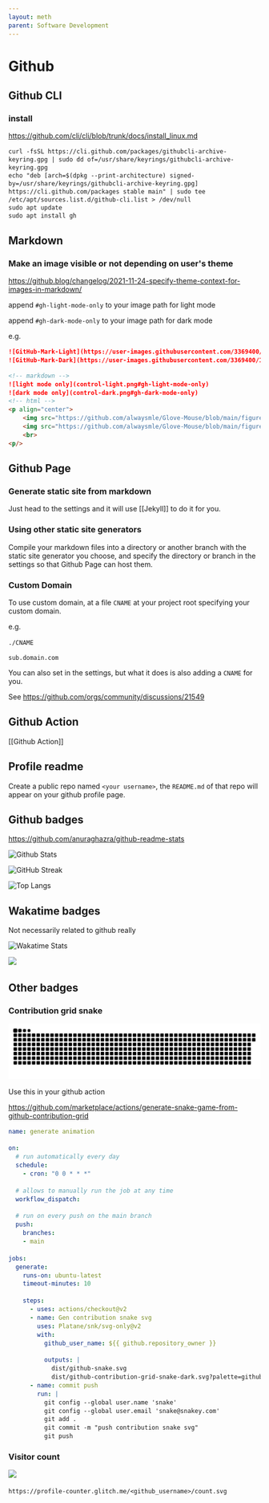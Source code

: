 ```yaml
---
layout: meth
parent: Software Development
---
```


# Github

## Github CLI

### install

<https://github.com/cli/cli/blob/trunk/docs/install_linux.md>

```
curl -fsSL https://cli.github.com/packages/githubcli-archive-keyring.gpg | sudo dd of=/usr/share/keyrings/githubcli-archive-keyring.gpg
echo "deb [arch=$(dpkg --print-architecture) signed-by=/usr/share/keyrings/githubcli-archive-keyring.gpg] https://cli.github.com/packages stable main" | sudo tee /etc/apt/sources.list.d/github-cli.list > /dev/null
sudo apt update
sudo apt install gh
```

## Markdown

### Make an image visible or not depending on user's theme

<https://github.blog/changelog/2021-11-24-specify-theme-context-for-images-in-markdown/>  

append `#gh-light-mode-only` to your image path for light mode  

append `#gh-dark-mode-only` to your image path for dark mode  

e.g.  

```markdown
![GitHub-Mark-Light](https://user-images.githubusercontent.com/3369400/139447912-e0f43f33-6d9f-45f8-be46-2df5bbc91289.png#gh-dark-mode-only)
![GitHub-Mark-Dark](https://user-images.githubusercontent.com/3369400/139448065-39a229ba-4b06-434b-bc67-616e2ed80c8f.png#gh-light-mode-only)
```

```markdown
<!-- markdown -->
![light mode only](control-light.png#gh-light-mode-only)
![dark mode only](control-dark.png#gh-dark-mode-only)
<!-- html -->
<p align="center">
    <img src="https://github.com/alwaysmle/Glove-Mouse/blob/main/figure/control-light.png#gh-light-mode-only" width="600">
    <img src="https://github.com/alwaysmle/Glove-Mouse/blob/main/figure/control-dark.png#gh-dark-mode-only" width="600">
    <br>
<p/> 
```

## Github Page

### Generate static site from markdown

Just head to the settings and it will use [[Jekyll]] to do it for you.

### Using other static site generators

Compile your markdown files into a directory or another branch with the static site generator you choose, and specify the directory or branch in the settings so that Github Page can host them.

### Custom Domain

To use custom domain, at a file `CNAME` at your project root specifying your custom domain.

e.g.

`./CNAME`

```
sub.domain.com
```

You can also set in the settings, but what it does is also adding a `CNAME` for you.

See <https://github.com/orgs/community/discussions/21549>

## Github Action

[[Github Action]]

## Profile readme

Create a public repo named `<your username>`, the `README.md` of that repo will appear on your github profile page.

## Github badges

<https://github.com/anuraghazra/github-readme-stats>

![Github Stats](https://github-readme-stats.vercel.app/api?username=dlccyes&theme=radical)

![GitHub Streak](http://github-readme-streak-stats.herokuapp.com?user=dlccyes)

![Top Langs](https://github-readme-stats.vercel.app/api/top-langs/?username=dlccyes&layout=compact)

## Wakatime badges

Not necessarily related to github really

![Wakatime Stats](https://github-readme-stats.vercel.app/api/wakatime?username=dlccyes)

![](https://wakatime.com/share/@dlccyes/6a0c674f-734a-40fc-8307-1f44a59604a6.svg)

## Other badges

### Contribution grid snake

![](github-snake.svg)

Use this in your github action

<https://github.com/marketplace/actions/generate-snake-game-from-github-contribution-grid>

```yaml
name: generate animation

on:
  # run automatically every day
  schedule:
    - cron: "0 0 * * *" 
  
  # allows to manually run the job at any time
  workflow_dispatch:
  
  # run on every push on the main branch
  push:
    branches:
    - main
    
jobs:
  generate:
    runs-on: ubuntu-latest
    timeout-minutes: 10
    
    steps:
      - uses: actions/checkout@v2
      - name: Gen contribution snake svg
        uses: Platane/snk/svg-only@v2
        with:
          github_user_name: ${{ github.repository_owner }}

          outputs: |
            dist/github-snake.svg
            dist/github-contribution-grid-snake-dark.svg?palette=github-dark
      - name: commit push
        run: |
          git config --global user.name 'snake'
          git config --global user.email 'snake@snakey.com'
          git add .
          git commit -m "push contribution snake svg"
          git push
```

### Visitor count

![](https://profile-counter.glitch.me/dlccyes/count.svg)

`https://profile-counter.glitch.me/<github_username>/count.svg`
